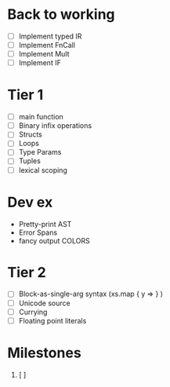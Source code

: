 # Back to working
- [ ] Implement typed IR
- [ ] Implement FnCall
- [ ] Implement Mult
- [ ] Implement IF

# Tier 1
- [ ] main function
- [ ] Binary infix operations
- [ ] Structs
- [ ] Loops
- [ ] Type Params
- [ ] Tuples
- [ ] lexical scoping

# Dev ex
- Pretty-print AST
- Error Spans
- fancy output COLORS

# Tier 2
- [ ] Block-as-single-arg syntax (xs.map { y => } )
- [ ] Unicode source
- [ ] Currying
- [ ] Floating point literals

# Milestones
1. [ ] 